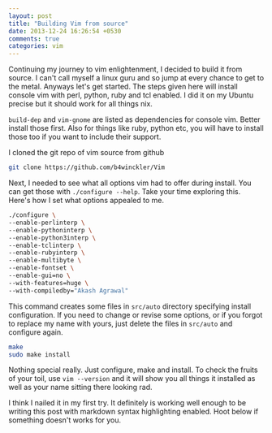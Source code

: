 ```yaml
---
layout: post
title: "Building Vim from source"
date: 2013-12-24 16:26:54 +0530
comments: true
categories: vim
---
```

Continuing my journey to vim enlightenment, I decided to build it from source. I can't call myself a linux guru and so jump at every chance to get to the metal. Anyways let's get started. The steps given here will install console vim with perl, python, ruby and tcl enabled. I did it on my Ubuntu precise but it should work for all things nix.

<!--more-->

`build-dep` and `vim-gnome` are listed as dependencies for console vim. Better install those first. Also for things like ruby, python etc, you will have to install those too if you want to include their support.

I cloned the git repo of vim source from github
```bash
git clone https://github.com/b4winckler/Vim
```

Next, I needed to see what all options vim had to offer during install. You can get those with `./configure --help`. Take your time exploring this. Here's how I set what options appealed to me.
```bash
./configure \
--enable-perlinterp \
--enable-pythoninterp \
--enable-python3interp \
--enable-tclinterp \
--enable-rubyinterp \
--enable-multibyte \
--enable-fontset \
--enable-gui=no \
--with-features=huge \
--with-compiledby="Akash Agrawal"
```

This command creates some files in `src/auto` directory specifying install configuration. If you need to change or revise some options, or if you forgot to replace my name with yours, just delete the files in `src/auto` and configure again.
```bash
make
sudo make install
```

Nothing special really. Just configure, make and install.
To check the fruits of your toil, use `vim --version` and it will show you all things it installed as well as your name sitting there looking rad.

I think I nailed it in my first try. It definitely is working well enough to be writing this post with markdown syntax highlighting enabled. Hoot below if something doesn't works for you.